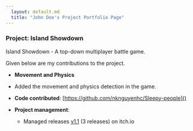 ```yaml
---
  layout: default.md
  title: "John Doe's Project Portfolio Page"
---
```


### Project: Island Showdown

Island Showdown - A top-down multiplayer battle game.

Given below are my contributions to the project.

* **Movement and Physics**
* Added the movement and physics detection in the game.

* **Code contributed**: [https://github.com/nknguyenhc/Sleepy-people]()

* **Project management**:
  * Managed releases [v1.1](https://thecatinbox.itch.io/island-showdown) (3 releases) on itch.io
